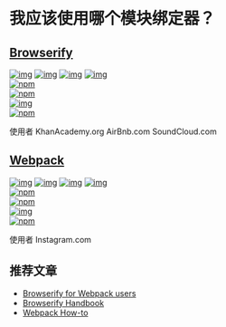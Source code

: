 # 我应该使用哪个模块绑定器？
## [Browserify ](http://browserify.org/)
<p><a href="https://www.npmjs.com/package/browserify"><img src="https://camo.githubusercontent.com/fb232cf7739df92810a3bffe031017f32f535b3f/68747470733a2f2f696d672e736869656c64732e696f2f6e706d2f646d2f62726f777365726966792e7376673f7374796c653d666c61742d737175617265" alt="img" data-canonical-src="https://img.shields.io/npm/dm/browserify.svg?style=flat-square" style="max-width:100%;"></a> <a href="https://github.com/substack/node-browserify/issues"><img src="https://camo.githubusercontent.com/898af23bcd3a2849132fca9521d27ab66ac92f3b/68747470733a2f2f696d672e736869656c64732e696f2f6769746875622f6973737565732d7261772f737562737461636b2f6e6f64652d62726f777365726966792e7376673f7374796c653d666c61742d737175617265" alt="img" data-canonical-src="https://img.shields.io/github/issues-raw/substack/node-browserify.svg?style=flat-square" style="max-width:100%;"></a> <a href="https://github.com/substack/node-browserify"><img src="https://camo.githubusercontent.com/904f6c244b0a819f3de3f550d72a7bdf3a222cde/68747470733a2f2f696d672e736869656c64732e696f2f6769746875622f73746172732f737562737461636b2f6e6f64652d62726f777365726966792e7376673f7374796c653d666c61742d737175617265" alt="img" data-canonical-src="https://img.shields.io/github/stars/substack/node-browserify.svg?style=flat-square" style="max-width:100%;"></a> <a href="https://github.com/substack/node-browserify"><img src="https://camo.githubusercontent.com/33fad253e2204a4482ac7cf0bf726ba4e498b061/68747470733a2f2f696d672e736869656c64732e696f2f6769746875622f666f726b732f737562737461636b2f6e6f64652d62726f777365726966792e7376673f7374796c653d666c61742d737175617265" alt="img" data-canonical-src="https://img.shields.io/github/forks/substack/node-browserify.svg?style=flat-square" style="max-width:100%;"></a><br>
<a href="https://www.npmjs.com/package/browserify"><img src="https://camo.githubusercontent.com/5c173bb6cf1aa5d484c9788040f4bba74c0ba80b/68747470733a2f2f6e6f6465692e636f2f6e706d2f62726f777365726966792e706e67" alt="npm" data-canonical-src="https://nodei.co/npm/browserify.png" style="max-width:100%;"></a><br>
<a href="https://www.npmjs.com/package/browserify"><img src="https://camo.githubusercontent.com/db79746ae6d781af7ba70a47d6a8fb252566ae48/68747470733a2f2f6e6f6465692e636f2f6e706d2d646c2f62726f777365726966792e706e673f6d6f6e7468733d3132266865696768743d33" alt="npm" data-canonical-src="https://nodei.co/npm-dl/browserify.png?months=12&amp;height=3" style="max-width:100%;"></a><br>
<a href="https://www.npmjs.com/package/babelify"><img src="https://camo.githubusercontent.com/5b99a27c78734e4f7e7d1910eb5f6055d61e1ac5/68747470733a2f2f696d672e736869656c64732e696f2f6e706d2f646d2f626162656c6966792e7376673f7374796c653d666c61742d737175617265" alt="img" data-canonical-src="https://img.shields.io/npm/dm/babelify.svg?style=flat-square" style="max-width:100%;"></a><br>
<a href="https://www.npmjs.com/package/babelify"><img src="https://camo.githubusercontent.com/6b16b4bc70cb2bfe03919ff5b0c4dedeee7c3a3e/68747470733a2f2f6e6f6465692e636f2f6e706d2d646c2f626162656c6966792e706e673f6d6f6e7468733d3132266865696768743d33" alt="npm" data-canonical-src="https://nodei.co/npm-dl/babelify.png?months=12&amp;height=3" style="max-width:100%;"></a></p>
使用者  
KhanAcademy.org  
AirBnb.com  
SoundCloud.com  

## [Webpack](http://webpack.github.io/)
<p><a href="https://www.npmjs.com/package/webpack"><img src="https://camo.githubusercontent.com/b0e41b1052c4772e7bc1f04b4e0297bc9624728a/68747470733a2f2f696d672e736869656c64732e696f2f6e706d2f646d2f7765627061636b2e7376673f7374796c653d666c61742d737175617265" alt="img" data-canonical-src="https://img.shields.io/npm/dm/webpack.svg?style=flat-square" style="max-width:100%;"></a> <a href="https://github.com/webpack/webpack/issues"><img src="https://camo.githubusercontent.com/bbd43beb768422f072fcb205969ed52b1450d198/68747470733a2f2f696d672e736869656c64732e696f2f6769746875622f6973737565732d7261772f7765627061636b2f7765627061636b2e7376673f7374796c653d666c61742d737175617265" alt="img" data-canonical-src="https://img.shields.io/github/issues-raw/webpack/webpack.svg?style=flat-square" style="max-width:100%;"></a> <a href="https://github.com/webpack/webpack"><img src="https://camo.githubusercontent.com/c2075a2bc69ce3f773f8111a98f4b2daeb5696f5/68747470733a2f2f696d672e736869656c64732e696f2f6769746875622f73746172732f7765627061636b2f7765627061636b2e7376673f7374796c653d666c61742d737175617265" alt="img" data-canonical-src="https://img.shields.io/github/stars/webpack/webpack.svg?style=flat-square" style="max-width:100%;"></a> <a href="https://github.com/webpack/webpack"><img src="https://camo.githubusercontent.com/86f10adcd3846672f2f3e9bcef8e06454e68d031/68747470733a2f2f696d672e736869656c64732e696f2f6769746875622f666f726b732f7765627061636b2f7765627061636b2e7376673f7374796c653d666c61742d737175617265" alt="img" data-canonical-src="https://img.shields.io/github/forks/webpack/webpack.svg?style=flat-square" style="max-width:100%;"></a><br>
<a href="https://www.npmjs.com/package/webpack"><img src="https://camo.githubusercontent.com/3fb231c89b602e5aea640ab99f113f09f00828a7/68747470733a2f2f6e6f6465692e636f2f6e706d2f7765627061636b2e706e67" alt="npm" data-canonical-src="https://nodei.co/npm/webpack.png" style="max-width:100%;"></a><br>
<a href="https://www.npmjs.com/package/webpack"><img src="https://camo.githubusercontent.com/84579ae40282f9919a14feac440f02e5522fbbdd/68747470733a2f2f6e6f6465692e636f2f6e706d2d646c2f7765627061636b2e706e673f6d6f6e7468733d3132266865696768743d33" alt="npm" data-canonical-src="https://nodei.co/npm-dl/webpack.png?months=12&amp;height=3" style="max-width:100%;"></a><br>
<a href="https://www.npmjs.com/package/babel-loader"><img src="https://camo.githubusercontent.com/b651bd9a7da62f594b702b4164e26dbe9c567de5/68747470733a2f2f696d672e736869656c64732e696f2f6e706d2f646d2f626162656c2d6c6f616465722e7376673f7374796c653d666c61742d737175617265" alt="img" data-canonical-src="https://img.shields.io/npm/dm/babel-loader.svg?style=flat-square" style="max-width:100%;"></a><br>
<a href="https://www.npmjs.com/package/babel-loader"><img src="https://camo.githubusercontent.com/c1da4192eab24d872acc628799dc53665b9941d1/68747470733a2f2f6e6f6465692e636f2f6e706d2d646c2f626162656c2d6c6f616465722e706e673f6d6f6e7468733d3132266865696768743d33" alt="npm" data-canonical-src="https://nodei.co/npm-dl/babel-loader.png?months=12&amp;height=3" style="max-width:100%;"></a></p>
使用者  
Instagram.com  

## 推荐文章
- [Browserify for Webpack users](https://gist.github.com/substack/68f8d502be42d5cd4942)
- [Browserify Handbook](https://github.com/substack/browserify-handbook)
- [Webpack How-to](https://github.com/petehunt/webpack-howto)

